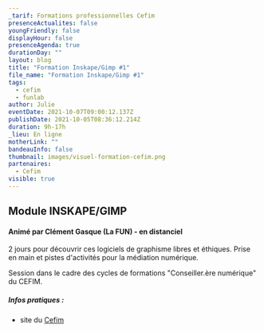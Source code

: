 ```yaml
---
_tarif: Formations professionnelles Cefim
presenceActualites: false
youngFriendly: false
displayHour: false
presenceAgenda: true
durationDay: ""
layout: blog
title: "Formation Inskape/Gimp #1"
file_name: "Formation Inskape/Gimp #1"
tags:
  - cefim
  - funlab
author: Julie
eventDate: 2021-10-07T09:00:12.137Z
publishDate: 2021-10-05T08:36:12.214Z
duration: 9h-17h
_lieu: En ligne
motherLink: ""
bandeauInfo: false
thumbnail: images/visuel-formation-cefim.png
partenaires:
  - Cefim
visible: true
---
```

## Module INSKAPE/GIMP 
#### Animé par Clément Gasque (La FUN) - en distanciel

2 jours pour découvrir ces logiciels de graphisme libres et éthiques. 
Prise en main et pistes d'activités pour la médiation numérique.

Session dans le cadre des cycles de formations "Conseiller.ère numérique" du CEFIM.

##### Infos pratiques : 
* site du [Cefim](https://www.cefim.eu/)

